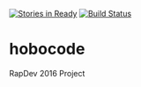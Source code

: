 [![Stories in Ready](https://badge.waffle.io/rit-sse/hobocode.png?label=ready&title=Ready)](https://waffle.io/rit-sse/hobocode)
[![Build Status](https://travis-ci.org/rit-sse/hobocode.svg)](https://travis-ci.org/rit-sse/hobocode)
# hobocode
RapDev 2016 Project
